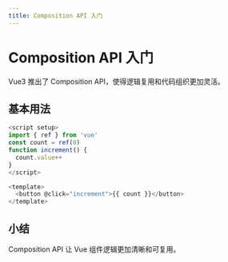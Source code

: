 ```yaml
---
title: Composition API 入门
---
```


# Composition API 入门

Vue3 推出了 Composition API，使得逻辑复用和代码组织更加灵活。

## 基本用法

```js
<script setup>
import { ref } from 'vue'
const count = ref(0)
function increment() {
  count.value++
}
</script>

<template>
  <button @click="increment">{{ count }}</button>
</template>
```

## 小结
Composition API 让 Vue 组件逻辑更加清晰和可复用。 